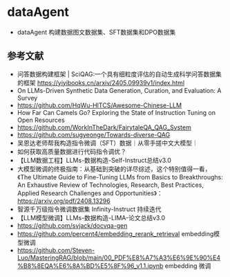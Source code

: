 # dataAgent
* dataAgent 构建数据图文数据集、SFT数据集和DPO数据集

## 参考文献
* 问答数据构建框架 | SciQAG:一个具有细粒度评估的自动生成科学问答数据集的框架 https://yiyibooks.cn/arxiv/2405.09939v1/index.html
* On LLMs-Driven Synthetic Data Generation, Curation, and Evaluation: A Survey
* https://github.com/HqWu-HITCS/Awesome-Chinese-LLM
* How Far Can Camels Go? Exploring the State of Instruction Tuning on Open Resources
* https://github.com/WorkInTheDark/FairytaleQA_QAG_System
* https://github.com/sugyeonge/Towards-diverse-QAG
* 吴恩达老师帮我构造指令微调（SFT）数据｜从零手搓中文大模型｜
* 如何获取高质量数据进行代码指令调优？
* 【LLM数据工程】LLMs-数据构造-Self-Instruct总结v3.0
* 大模型微调的终极指南：从基础到突破的详尽综述，这个特别值得一看，《The Ultimate Guide to Fine-Tuning LLMs from Basics to Breakthroughs: An Exhaustive Review of Technologies, Research, Best Practices, Applied Research Challenges and Opportunities》：https://arxiv.org/pdf/2408.13296
* 智源千万级指令微调数据集 Infinity-Instruct 持续迭代
* 【LLM模型微调】LLMs-数据构造-LIMA-论文总结v3.0
* https://github.com/svjack/docvqa-gen
* https://github.com/percent4/embedding_rerank_retrieval embedding模型微调
* https://github.com/Steven-Luo/MasteringRAG/blob/main/00_PDF%E8%A7%A3%E6%9E%90%E4%B8%8EQA%E6%8A%BD%E5%8F%96_v1.1.ipynb embedding 微调
